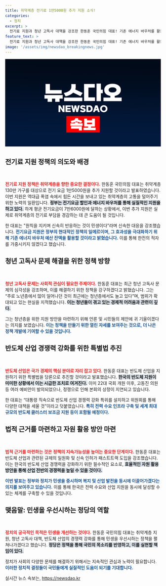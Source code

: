 ```yaml
---
title: 취약계층 전기료 1만5000원 추가 지원 소식!
categories:
  - 정치
excerpt: >
  전기료 지원과 청년 고독사 대책을 강조한 한동훈 국민의힘 대표! 기존 에너지 바우처를 활용해 취약계층에 월 1만5000원을 추가 지원하며, 반도체 특별법도 추진한다고 발표했다. 민생을 위한 진정한 해법이 기대된다!
feature_text: >
  전기료 지원과 청년 고독사 대책을 강조한 한동훈 국민의힘 대표! 기존 에너지 바우처를 활용해 취약계층에 월 1만5000원을 추가 지원하며, 반도체 특별법도 추진한다고 발표했다. 민생을 위한 진정한 해법이 기대된다!
image: '/assets/img/newsdao_breakingnews.jpg'
---
```


<p><img src="/assets/img/newsdao_breakingnews.jpg" alt="pcversion 속보" /></p>

<h2 data-ke-size="size26">전기료 지원 정책의 의도와 배경</h2>

<p data-ke-size="size16">&nbsp;</p>

<p><b><span style="color: #ee2323;">전기료 지원 정책은 취약계층을 향한 중요한 결정이다.</span></b> 한동훈 국민의힘 대표는 취약계층 130만 가구를 대상으로 전기 요금 1만5000원을 추가 지원할 것이라고 발표하였습니다. 이번 지원은 역대급 폭염 속에서 힘든 시간을 보내고 있는 취약계층의 고통을 덜어주기 위한 노력의 일환입니다. <b><span style="background-color: #21538527;">정부는 전기요금 할인과 에너지 바우처를 통해 실질적인 지원을 하고 있다.</span></b> 하계 평균 전기요금이 7만6000원에 달하는 상황에서, 이번 추가 지원은 실제로 취약계층의 전기료 부담을 경감하는 데 큰 도움이 될 것입니다.</p>

<p>한 대표는 "원칙을 지키며 신속히 반응하는 것이 민생이다"라며 신속한 대응을 강조했습니다. <b><span style="color: #1a5490;">전기요금 지원은 정부의 현대적인 정책의 일메르이며, 그 효과성을 극대화하기 위해 기존 에너지 바우처 예산 잔액을 활용할 것이라고 밝혔습니다.</span></b> 이를 통해 한전의 적자를 가중시키지 않겠다고 했습니다.</p>

<h2 data-ke-size="size26">청년 고독사 문제 해결을 위한 정책 방향</h2>

<p data-ke-size="size16">&nbsp;</p>

<p><b><span style="color: #ee2323;">청년 고독사 문제는 사회적 관심이 필요한 주제이다.</span></b> 한동훈 대표는 최근 청년 고독사 문제의 심각성을 강조하며, 이를 해결하기 위한 정책을 강구하겠다고 밝혔습니다. 그는 “주로 노년층에서 많이 일어나던 것이 최근에는 청년층에서도 늘고 있다”며, 범위가 확대되고 있는 현실을 지적했습니다. <b><span style="background-color: #21538527;">이는 청년들이 겪고 있는 경제적 어려움과 관련이 깊다.</span></b> </p>

<p>그는 청년층을 위한 지원 방안을 마련하기 위해 언론 및 시민들의 제안에 귀 기울이겠다는 의지를 보였습니다. <b><span style="color: #1a5490;">이는 정책을 만들기 위한 열린 자세를 보여주는 것으로, 더 나은 정책 개발에 기여할 수 있을 것입니다.</span></b></p>

<h2 data-ke-size="size26">반도체 산업 경쟁력 강화를 위한 특별법 추진</h2>

<p data-ke-size="size16">&nbsp;</p>

<p><b><span style="color: #ee2323;">반도체 산업은 국가 경제의 핵심 분야로 자리 잡고 있다.</span></b> 한동훈 대표는 반도체 산업을 지원하기 위한 특별법을 당론으로 추진할 것이라고 발표했습니다. <b><span style="background-color: #21538527;">한국의 반도체 지원이 미미한 상황에서 이는 시급한 조치로 여겨진다.</span></b> 이미 22대 국회 개원 이후, 고동진 의원 등 여러 예비안이 발의되었으나, 정쟁으로 인해 본회의 상정이 지연되고 있습니다.</p>

<p>한 대표는 “대통령 직속으로 반도체 산업 경쟁력 강화 특위를 설치하고 위원회를 통해 다양한 대책을 세울 것”이라고 덧붙였습니다. <b><span style="color: #1a5490;">특히 전력 수요 인프라 구축 및 세계 최대 규모의 반도체 클러스터 보조금 지원 등이 포함될 예정이다.</span></b></p>

<h2 data-ke-size="size26">법적 근거를 마련하고 자원 활용 방안 마련</h2>

<p data-ke-size="size16">&nbsp;</p>

<p><b><span style="color: #ee2323;">법적 근거를 마련하는 것은 정책의 지속가능성을 높이는 중요한 단계이다.</span></b> 한동훈 대표는 반도체 산업과 관련된 규제의 일원화 및 신속 인허가 패스트트랙 도입을 강조했습니다. 이는 한국의 반도체 산업 경쟁력을 강화하기 위한 필수적인 요소로, <b><span style="background-color: #21538527;">효율적인 자원 활용 방안을 통해 산업 전반의 경쟁력을 높일 수 있을 것이다.</span></b></p>

<p><b><span style="color: #1a5490;">이번 발표는 정부와 정치가 민생을 중시하며 복지 및 산업 발전을 동시에 이끌어가겠다는 의지를 보여주고 있습니다.</span></b> 이를 통해 한국은 전력 수요와 산업 지원을 동시에 달성할 수 있는 체계를 구축할 수 있을 것입니다.</p>

<h2 data-ke-size="size26">맺음말: 민생을 우선시하는 정당의 역할</h2>

<p data-ke-size="size16">&nbsp;</p>

<p><b><span style="color: #ee2323;">정치의 궁극적인 목적은 민생을 개선하는 것이다.</span></b> 한동훈 국민의힘 대표는 취약계층 지원, 청년 고독사 대책, 반도체 산업의 경쟁력 강화를 통해 민생을 우선시하는 정책을 펼쳐나가겠다고 했습니다. <b><span style="background-color: #21538527;">정당은 정책을 통해 국민의 목소리를 반영하고, 이를 실현할 책임이 있다.</span></b> </p>

<p>정치가 사회의 다양한 문제를 해결하기 위해서는 지속적인 관심과 노력이 필요합니다. <b><span style="color: #1a5490;">이러한 정치적 결정들이 국민들에게 실질적인 도움이 되기를 기대합니다.</span></b></p>
실시간 뉴스 속보는, <a href="https://newsdao.kr" rel="dofollow">https://newsdao.kr</a>


